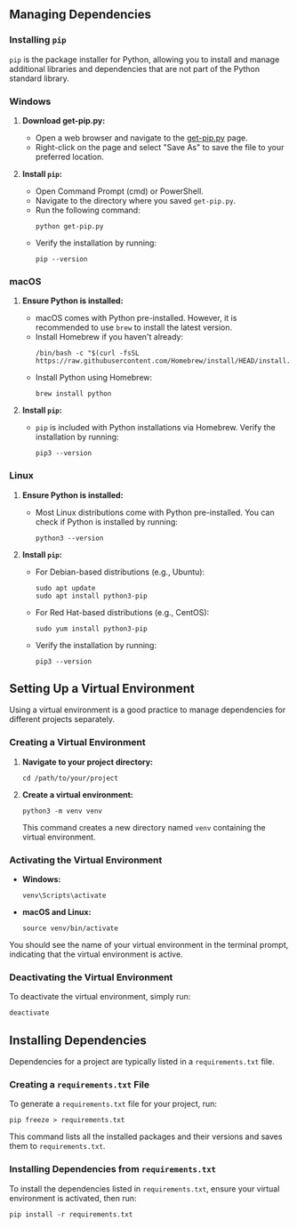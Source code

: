 ## Managing Dependencies

### Installing `pip`

`pip` is the package installer for Python, allowing you to install and manage additional libraries and dependencies that are not part of the Python standard library.

### Windows

1. **Download get-pip.py:**

   - Open a web browser and navigate to the [get-pip.py](https://bootstrap.pypa.io/get-pip.py) page.
   - Right-click on the page and select "Save As" to save the file to your preferred location.

2. **Install `pip`:**
   - Open Command Prompt (cmd) or PowerShell.
   - Navigate to the directory where you saved `get-pip.py`.
   - Run the following command:
     ```shell
     python get-pip.py
     ```
   - Verify the installation by running:
     ```shell
     pip --version
     ```

### macOS

1. **Ensure Python is installed:**

   - macOS comes with Python pre-installed. However, it is recommended to use `brew` to install the latest version.
   - Install Homebrew if you haven't already:
     ```shell
     /bin/bash -c "$(curl -fsSL https://raw.githubusercontent.com/Homebrew/install/HEAD/install.sh)"
     ```
   - Install Python using Homebrew:
     ```shell
     brew install python
     ```

2. **Install `pip`:**
   - `pip` is included with Python installations via Homebrew. Verify the installation by running:
     ```shell
     pip3 --version
     ```

### Linux

1. **Ensure Python is installed:**

   - Most Linux distributions come with Python pre-installed. You can check if Python is installed by running:
     ```shell
     python3 --version
     ```

2. **Install `pip`:**
   - For Debian-based distributions (e.g., Ubuntu):
     ```shell
     sudo apt update
     sudo apt install python3-pip
     ```
   - For Red Hat-based distributions (e.g., CentOS):
     ```shell
     sudo yum install python3-pip
     ```
   - Verify the installation by running:
     ```shell
     pip3 --version
     ```

## Setting Up a Virtual Environment

Using a virtual environment is a good practice to manage dependencies for different projects separately.

### Creating a Virtual Environment

1. **Navigate to your project directory:**

   ```shell
   cd /path/to/your/project
   ```

2. **Create a virtual environment:**
   ```shell
   python3 -m venv venv
   ```
   This command creates a new directory named `venv` containing the virtual environment.

### Activating the Virtual Environment

- **Windows:**

  ```shell
  venv\Scripts\activate
  ```

- **macOS and Linux:**
  ```shell
  source venv/bin/activate
  ```

You should see the name of your virtual environment in the terminal prompt, indicating that the virtual environment is active.

### Deactivating the Virtual Environment

To deactivate the virtual environment, simply run:

```shell
deactivate
```

## Installing Dependencies

Dependencies for a project are typically listed in a `requirements.txt` file.

### Creating a `requirements.txt` File

To generate a `requirements.txt` file for your project, run:

```shell
pip freeze > requirements.txt
```

This command lists all the installed packages and their versions and saves them to `requirements.txt`.

### Installing Dependencies from `requirements.txt`

To install the dependencies listed in `requirements.txt`, ensure your virtual environment is activated, then run:

```shell
pip install -r requirements.txt
```
